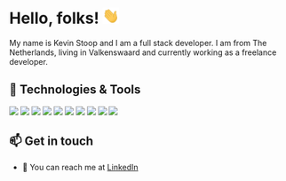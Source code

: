 # Hello, folks! <img src="https://raw.githubusercontent.com/NSMNIA/NSMNIA/main/assets/wave.gif" width="30px">
My name is Kevin Stoop and I am a full stack developer. I am from The Netherlands, living in Valkenswaard and currently working as a freelance developer.


## 🔧 Technologies & Tools
![](https://img.shields.io/badge/OS-Windows-informational?style=flat-square&logo=windows&logoColor=white&color=0156cb)
![](https://img.shields.io/badge/Editor-VS_Code-informational?style=flat-square&logo=visualstudiocode&logoColor=white&color=0156cb)
![](https://img.shields.io/badge/Code-React.js-informational?style=flat-square&logo=react&logoColor=white&color=0156cb)
![](https://img.shields.io/badge/Code-TypeScript-informational?style=flat-square&logo=typescript&logoColor=white&color=0156cb)
![](https://img.shields.io/badge/Code-JavaScript-informational?style=flat-square&logo=javascript&logoColor=white&color=0156cb)
![](https://img.shields.io/badge/Code-PHP-informational?style=flat-square&logo=php&logoColor=white&color=0156cb)
![](https://img.shields.io/badge/Shell-Bash-informational?style=flat-square&logo=gnu-bash&logoColor=white&color=0156cb)
![](https://img.shields.io/badge/Tools-SQL-informational?style=flat-square&logo=mysql&logoColor=white&color=0156cb)
![](https://img.shields.io/badge/Tools-Figma-informational?style=flat-square&logo=figma&logoColor=white&color=0156cb)
![](https://img.shields.io/badge/Tools-GitHub-informational?style=flat-square&logo=github&logoColor=white&color=0156cb)

## 📫 Get in touch
- 📧 You can reach me at [LinkedIn](https://www.linkedin.com/in/kevinstoop/)
